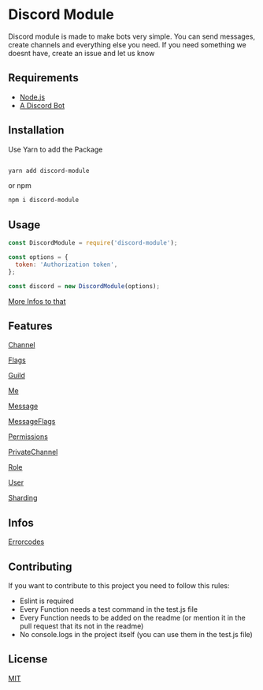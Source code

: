 # Discord Module

Discord module is made to make bots very simple. You can send messages, create channels and everything else you need. If you need something we doesnt have, create an issue and let us know

## Requirements

- [Node.js](https://nodejs.org)
- [A Discord Bot](https://discord.com/developers/applications)

## Installation

Use Yarn to add the Package

```bash

yarn add discord-module

```

or npm

```bash
npm i discord-module
```

## Usage

```javascript
const DiscordModule = require('discord-module');

const options = {
  token: 'Authorization token',
};

const discord = new DiscordModule(options);
```

[More Infos to that](docs/gettingstarted.md)

## Features

[Channel](./docs/channel.md)

[Flags](./docs/flags.md)

[Guild](./docs/guild.md)

[Me](./docs/me.md)

[Message](./docs/message.md)

[MessageFlags](./docs/messageflags.md)

[Permissions](./docs/permissions.md)

[PrivateChannel](./docs/privatechannel.md)

[Role](./docs/role.md)

[User](./docs/user.md)

[Sharding](./docs/sharding.md)

## Infos

[Errorcodes](docs/errorcodes.md)

## Contributing

If you want to contribute to this project you need to follow this rules:

- Eslint is required
- Every Function needs a test command in the test.js file
- Every Function needs to be added on the readme (or mention it in the pull request that its not in the readme)
- No console.logs in the project itself (you can use them in the test.js file)

## License

[MIT](https://choosealicense.com/licenses/mit/)
